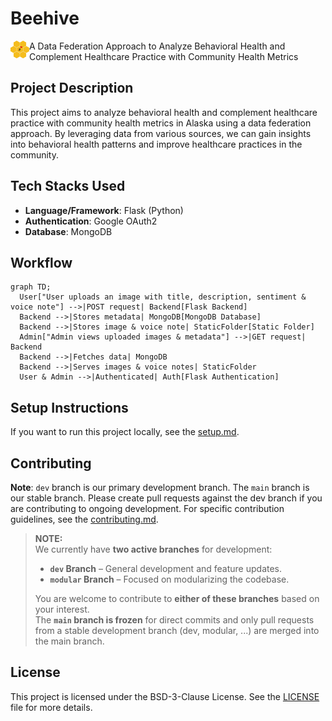 # Beehive  
<img align="left" src="static/favicon.png" width="30" title="Beehive Logo" alt="Beehive Logo">

A Data Federation Approach to Analyze Behavioral Health and Complement Healthcare Practice with Community Health Metrics  

## Project Description  

This project aims to analyze behavioral health and complement healthcare practice with community health metrics in Alaska using a data federation approach. By leveraging data from various sources, we can gain insights into behavioral health patterns and improve healthcare practices in the community.  

## Tech Stacks Used  
- **Language/Framework**: Flask (Python)  
- **Authentication**: Google OAuth2  
- **Database**: MongoDB
  
## Workflow
```mermaid
graph TD;
  User["User uploads an image with title, description, sentiment & voice note"] -->|POST request| Backend[Flask Backend]
  Backend -->|Stores metadata| MongoDB[MongoDB Database]
  Backend -->|Stores image & voice note| StaticFolder[Static Folder]
  Admin["Admin views uploaded images & metadata"] -->|GET request| Backend
  Backend -->|Fetches data| MongoDB
  Backend -->|Serves images & voice notes| StaticFolder
  User & Admin -->|Authenticated| Auth[Flask Authentication]

```

## Setup Instructions  

If you want to run this project locally, see the [setup.md](DOCS/setup.md).  

## Contributing  

**Note**: `dev` branch is our primary development branch. The `main` branch is our stable branch. Please create pull requests against the dev branch if you are contributing to ongoing development. For specific contribution guidelines, see the [contributing.md](DOCS/contributing.md).  
> **NOTE:**  
> We currently have **two active branches** for development:  
>  
> - **`dev` Branch** – General development and feature updates.  
> - **`modular` Branch** – Focused on modularizing the codebase.  
>  
> You are welcome to contribute to **either of these branches** based on your interest.  
> The **`main` branch is frozen** for direct commits and only pull requests from a stable development branch (dev, modular, ...) are merged into the main branch.  


## License  

This project is licensed under the BSD-3-Clause License. See the [LICENSE](LICENSE) file for more details.

